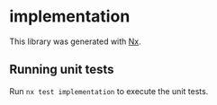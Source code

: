 # implementation

This library was generated with [Nx](https://nx.dev).

## Running unit tests

Run `nx test implementation` to execute the unit tests.
